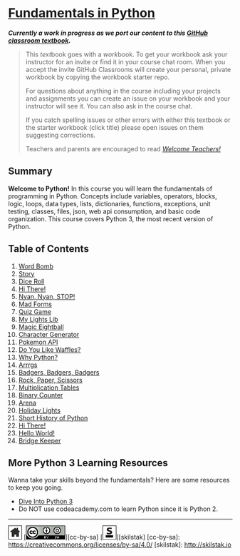 # [Fundamentals in Python][work]
[work]: https://github.com/skilstak/pyfun-work/blob/gh-pages/README.md

***Currently a work in progress as we port our content to this [GitHub
classroom textbook][text-work].***

[text-work]: https://blog.skilstak.io/github-as-text-book-and-work-book-828ffada9542#.etr9ts7me

>  This *text*book goes with a *work*book. To get your workbook ask your
>  instructor for an invite or find it in your course chat room.
>  When you accept the invite GitHub Classrooms will create your 
>  personal, private workbook by copying the workbook starter repo.
> 
>  For questions about anything in the course including your projects
>  and assignments you can create an issue on your workbook and your
>  instructor will see it. You can also ask in the course chat.
> 
>  If you catch spelling issues or other errors with either this textbook
>  or the starter workbook (click title) please open issues on them
>  suggesting corrections.
>  
>  Teachers and parents are encouraged to
>  read [*Welcome Teachers!*](teachers/README.md)

## Summary
**Welcome to Python!** In this course you will learn the fundamentals
of programming in Python. Concepts include variables, operators,
blocks, logic, loops, data types, lists, dictionaries, functions,
exceptions, unit testing, classes, files, json, web api consumption,
and basic code organization. This course covers Python 3, the most
recent version of Python.

## Table of Contents
1. [Word Bomb](/wordbomb/README.md)
2. [Story](/story/README.md)
3. [Dice Roll](/roll/README.md)
4. [Hi There!](/battleship/README.md)
5. [Nyan, Nyan, STOP!](/nyan/README.md)
6. [Mad Forms](/madforms/README.md)
7. [Quiz Game](/quiz/README.md)
8. [My Lights Lib](/mylights/README.md)
9. [Magic Eightball](/eightball/README.md)
10. [Character Generator](/gen/README.md)
11. [Pokemon API](/pokeapi/README.md)
12. [Do You Like Waffles?](/waffles/README.md)
13. [Why Python?](/why/README.md)
14. [Arrrgs](/arrrgs/README.md)
15. [Badgers, Badgers, Badgers](/badgers/README.md)
16. [Rock, Paper, Scissors](/rps/README.md)
17. [Multiplication Tables](/mtable/README.md)
18. [Binary Counter](/bincount/README.md)
19. [Arena](/arena/README.md)
20. [Holiday Lights](/lights/README.md)
21. [Short History of Python](/history/README.md)
22. [Hi There!](/hi/README.md)
23. [Hello World!](/hello/README.md)
24. [Bridge Keeper](/bridge/README.md)

## More Python 3 Learning Resources
Wanna take your skills beyond the fundamentals? Here are some
resources to keep you going.

* [Dive Into Python 3](http://www.diveintopython3.net)
* Do NOT use codeacademy.com to learn Python since it is Python 2.

---
[![home](/assets/home-bw.png)](/README.md)
[![cc-by-sa](/assets/cc-by-sa.png)][cc-by-sa]
[![skilstak](/assets/skilstak-logo-bw.png)][skilstak]
[cc-by-sa]: https://creativecommons.org/licenses/by-sa/4.0/
[skilstak]: http://skilstak.io


